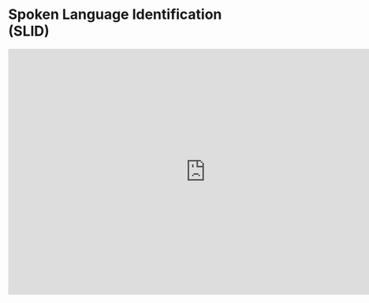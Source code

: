 # Spoken Language Identification (SLID)

<embed src=
"https://github.com/aakashsri25/SLID/blob/main/Spoken%20Language%20Identification.pdf" 
               width="800"
               height="500">
